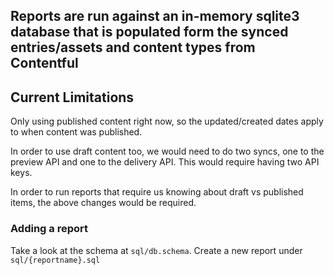 ## Reports are run against an in-memory sqlite3 database that is populated form the synced entries/assets and content types from Contentful

## Current Limitations

Only using published content right now, so the updated/created dates apply to when content was published.

In order to use draft content too, we would need to do two syncs, one to the preview API and one to the delivery API. This would require having two API keys.

In order to run reports that require us knowing about draft vs published items, the above changes would be required.

### Adding a report

Take a look at the schema at `sql/db.schema`.
Create a new report under `sql/{reportname}.sql`
